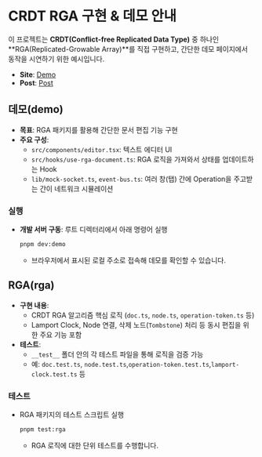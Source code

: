 # CRDT RGA 구현 & 데모 안내

이 프로젝트는 **CRDT(Conflict-free Replicated Data Type)** 중 하나인 **RGA(Replicated-Growable Array)**를 직접 구현하고, 간단한 데모 페이지에서 동작을 시연하기 위한 예시입니다.

- **Site**: [Demo](https://crdt-algorithm-demo.vercel.app)
- **Post**: [Post](https://cgoinglove.github.io/post/crdt-rga-%EC%A7%81%EC%A0%91-%EA%B5%AC%ED%98%84%EA%B8%B0:-%EC%B6%A9%EB%8F%8C-%EC%97%86%EB%8A%94-%EB%8F%99%EC%8B%9C%EB%AC%B8%EC%84%9C-%ED%8E%B8%EC%A7%91,-%EC%9D%B4%EB%A0%87%EA%B2%8C-%EB%A7%8C%EB%93%A0%EB%8B%A4)

## 데모(demo)

- **목표**: RGA 패키지를 활용해 간단한 문서 편집 기능 구현
- **주요 구성**:
  - `src/components/editor.tsx`: 텍스트 에디터 UI
  - `src/hooks/use-rga-document.ts`: RGA 로직을 가져와서 상태를 업데이트하는 Hook
  - `lib/mock-socket.ts`, `event-bus.ts`: 여러 창(탭) 간에 Operation을 주고받는 간이 네트워크 시뮬레이션

### 실행

- **개발 서버 구동**: 루트 디렉터리에서 아래 명령어 실행
  ```bash
  pnpm dev:demo
  ```
  - 브라우저에서 표시된 로컬 주소로 접속해 데모를 확인할 수 있습니다.

## RGA(rga)

- **구현 내용**:
  - CRDT RGA 알고리즘 핵심 로직 (`doc.ts`, `node.ts`, `operation-token.ts` 등)
  - Lamport Clock, Node 연결, 삭제 노드(`Tombstone`) 처리 등 동시 편집을 위한 주요 기능 포함
- **테스트**:
  - `__test__` 폴더 안의 각 테스트 파일을 통해 로직을 검증 가능
  - 예: `doc.test.ts`, `node.test.ts`,`operation-token.test.ts`,`lamport-clock.test.ts` 등

### 테스트

- RGA 패키지의 테스트 스크립트 실행
  ```bash
  pnpm test:rga
  ```
  - RGA 로직에 대한 단위 테스트를 수행합니다.
